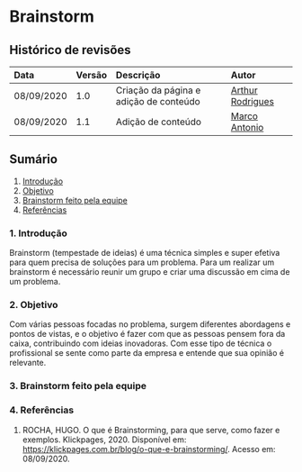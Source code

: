 # Brainstorm

## Histórico de revisões

|Data|Versão|Descrição|Autor|
|:---|:---|:---|:---|
|08/09/2020|1.0|Criação da página e adição de conteúdo |[Arthur Rodrigues](https://github.com/arthurarp)|
|08/09/2020|1.1|Adição de conteúdo |[Marco Antonio](https://github.com/markinlimac)|


## Sumário

1. [Introdução](#1-introdução)
2. [Objetivo](#2-objetivo)
3. [Brainstorm feito pela equipe](#3-rich-pictures-feitos-pela-equipe)
4. [Referências](#4-referências)


### 1. Introdução

Brainstorm (tempestade de ideias) é uma técnica simples e super efetiva para quem precisa de soluções para um problema. Para um realizar um brainstorm é necessário reunir um grupo e criar uma discussão em cima de um problema. 


### 2. Objetivo
Com várias pessoas focadas no problema, surgem diferentes abordagens e pontos de vistas, e o objetivo é fazer com que as pessoas pensem fora da caixa, contribuindo com ideias inovadoras. Com esse tipo de técnica o profissional se sente como parte da empresa e entende que sua opinião é relevante.


### 3. Brainstorm feito pela equipe




### 4. Referências

1. ROCHA, HUGO. O que é Brainstorming, para que serve, como fazer e exemplos. Klickpages, 2020. Disponível em: <https://klickpages.com.br/blog/o-que-e-brainstorming/>. Acesso em: 08/09/2020.